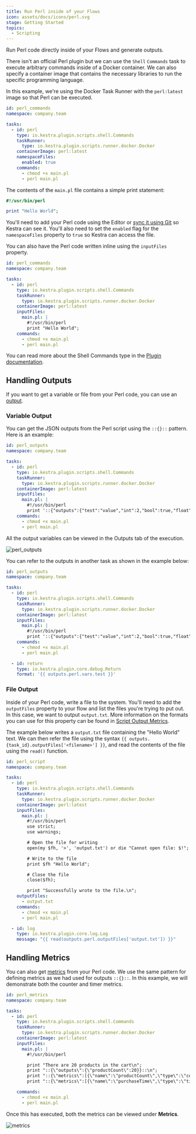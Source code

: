 ```yaml
---
title: Run Perl inside of your Flows
icon: assets/docs/icons/perl.svg
stage: Getting Started
topics:
  - Scripting
---
```


Run Perl code directly inside of your Flows and generate outputs.

There isn't an official Perl plugin but we can use the `Shell` `Commands` task to execute arbitrary commands inside of a Docker container. We can also specify a container image that contains the necessary libraries to run the specific programming language.

In this example, we're using the Docker Task Runner with the `perl:latest` image so that Perl can be executed.

```yaml
id: perl_commands
namespace: company.team

tasks:
  - id: perl
    type: io.kestra.plugin.scripts.shell.Commands
    taskRunner:
      type: io.kestra.plugin.scripts.runner.docker.Docker
    containerImage: perl:latest
    namespaceFiles:
      enabled: true
    commands:
      - chmod +x main.pl
      - perl main.pl
```

The contents of the `main.pl` file contains a simple print statement:

```perl
#!/usr/bin/perl

print "Hello World";
```

You'll need to add your Perl code using the Editor or [sync it using Git](../version-control-cicd/04.git.md) so Kestra can see it. You'll also need to set the `enabled` flag for the `namespaceFiles` property to `true` so Kestra can access the file.

You can also have the Perl code written inline using the `inputFiles` property.

```yaml
id: perl_commands
namespace: company.team

tasks:
  - id: perl
    type: io.kestra.plugin.scripts.shell.Commands
    taskRunner:
      type: io.kestra.plugin.scripts.runner.docker.Docker
    containerImage: perl:latest
    inputFiles:
      main.pl: |
        #!/usr/bin/perl
        print "Hello World";
    commands:
      - chmod +x main.pl
      - perl main.pl
```

You can read more about the Shell Commands type in the [Plugin documentation](/plugins/plugin-script-shell/io.kestra.plugin.scripts.shell.commands).

## Handling Outputs

If you want to get a variable or file from your Perl code, you can use an [output](../04.workflow-components/06.outputs.md).

### Variable Output

You can get the JSON outputs from the Perl script using the `::{}::` pattern. Here is an example:

```yaml
id: perl_outputs
namespace: company.team

tasks:
  - id: perl
    type: io.kestra.plugin.scripts.shell.Commands
    taskRunner:
      type: io.kestra.plugin.scripts.runner.docker.Docker
    containerImage: perl:latest
    inputFiles:
      main.pl: |
        #!/usr/bin/perl
        print '::{"outputs":{"test":"value","int":2,"bool":true,"float":3.65}}::';
    commands:
      - chmod +x main.pl
      - perl main.pl
```

All the output variables can be viewed in the Outputs tab of the execution.

![perl_outputs](assets/docs/how-to-guides/perl/outputs.png)

You can refer to the outputs in another task as shown in the example below:

```yaml
id: perl_outputs
namespace: company.team

tasks:
  - id: perl
    type: io.kestra.plugin.scripts.shell.Commands
    taskRunner:
      type: io.kestra.plugin.scripts.runner.docker.Docker
    containerImage: perl:latest
    inputFiles:
      main.pl: |
        #!/usr/bin/perl
        print '::{"outputs":{"test":"value","int":2,"bool":true,"float":3.65}}::';
    commands:
      - chmod +x main.pl
      - perl main.pl

  - id: return
    type: io.kestra.plugin.core.debug.Return
    format: '{{ outputs.perl.vars.test }}'
```

### File Output

Inside of your Perl code, write a file to the system. You'll need to add the `outputFiles` property to your flow and list the files you're trying to put out. In this case, we want to output `output.txt`. More information on the formats you can use for this property can be found in [Script Output Metrics](../16.scripts/06.outputs-metrics.md).

The example below writes a `output.txt` file containing the "Hello World" text. We can then refer the file using the syntax `{{ outputs.{task_id}.outputFiles['<filename>'] }}`, and read the contents of the file using the `read()` function.

```yaml
id: perl_script
namespace: company.team

tasks:
  - id: perl
    type: io.kestra.plugin.scripts.shell.Commands
    taskRunner:
      type: io.kestra.plugin.scripts.runner.docker.Docker
    containerImage: perl:latest
    inputFiles:
      main.pl: |
        #!/usr/bin/perl
        use strict;
        use warnings;

        # Open the file for writing
        open(my $fh, '>', 'output.txt') or die "Cannot open file: $!";

        # Write to the file
        print $fh "Hello World";

        # Close the file
        close($fh);

        print "Successfully wrote to the file.\n";
    outputFiles:
      - output.txt
    commands:
      - chmod +x main.pl
      - perl main.pl

  - id: log
    type: io.kestra.plugin.core.log.Log
    message: "{{ read(outputs.perl.outputFiles['output.txt']) }}"
```

## Handling Metrics

You can also get [metrics](../16.scripts/06.outputs-metrics.md#outputs-and-metrics-in-script-and-commands-tasks) from your Perl code. We use the same pattern for defining metrics as we had used for outputs `::{}::`. In this example, we will demonstrate both the counter and timer metrics.

```yaml
id: perl_metrics
namespace: company.team

tasks:
  - id: perl
    type: io.kestra.plugin.scripts.shell.Commands
    taskRunner:
      type: io.kestra.plugin.scripts.runner.docker.Docker
    containerImage: perl:latest
    inputFiles:
      main.pl: |
        #!/usr/bin/perl

        print "There are 20 products in the cart\n";
        print "::{\"outputs\":{\"productCount\":20}}::\n";
        print "::{\"metrics\":[{\"name\":\"productCount\",\"type\":\"counter\",\"value\":20}]}::\n";
        print "::{\"metrics\":[{\"name\":\"purchaseTime\",\"type\":\"timer\",\"value\":32.44}]}::\n";

    commands:
      - chmod +x main.pl
      - perl main.pl
```

Once this has executed, both the metrics can be viewed under **Metrics**.

![metrics](assets/docs/how-to-guides/perl/metrics.png)
